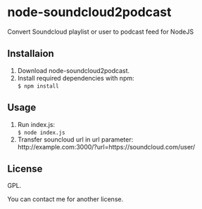 # node-soundcloud2podcast
Convert Soundcloud playlist or user to podcast feed for NodeJS

## Installaion
1. Download node-soundcloud2podcast.
2. Install required dependencies with npm:  
`$ npm install`

## Usage
1. Run index.js:  
`$ node index.js`
2. Transfer souncloud url in url parameter:  
 http://<i></i>example.com:3000/?url=https:<i></i>//soundcloud.com/user/
 
## License
GPL.

You can contact me for another license.
